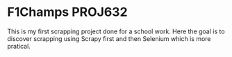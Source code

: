 # F1Champs PROJ632

This is my first scrapping project done for a school work.
Here the goal is to discover scrapping using Scrapy first and then Selenium which is more pratical. 


